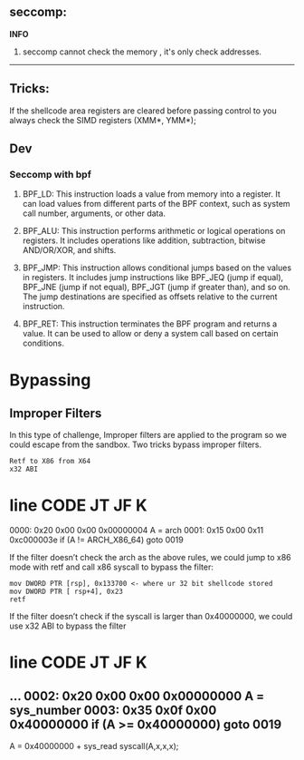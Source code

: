 ## seccomp:

**INFO**
1. seccomp cannot check the memory , it's only check addresses.

---

## Tricks:

If the shellcode area registers are cleared before passing control to you always check the SIMD registers (XMM\*, YMM\*);

## Dev
### Seccomp with bpf

1. BPF_LD: This instruction loads a value from memory into a register. It can load values from different parts of the BPF context, such as system call number, arguments, or other data.    

2. BPF_ALU: This instruction performs arithmetic or logical operations on registers. It includes operations like addition, subtraction, bitwise AND/OR/XOR, and shifts.

3. BPF_JMP: This instruction allows conditional jumps based on the values in registers. It includes jump instructions like BPF_JEQ (jump if equal), BPF_JNE (jump if not equal), BPF_JGT (jump if greater than), and so on. The jump destinations are specified as offsets relative to the current instruction.

4. BPF_RET: This instruction terminates the BPF program and returns a value. It can be used to allow or deny a system call based on certain conditions.


# Bypassing

## Improper Filters

In this type of challenge, Improper filters are applied to the program so we could escape from the sandbox. Two tricks bypass improper filters.

    Retf to X86 from X64
    x32 ABI

 line  CODE  JT   JF      K
=================================
 0000: 0x20 0x00 0x00 0x00000004  A = arch
 0001: 0x15 0x00 0x11 0xc000003e  if (A != ARCH_X86_64) goto 0019

If the filter doesn’t check the arch as the above rules, we could jump to x86 mode with retf and call x86 syscall to bypass the filter:

	mov DWORD PTR [rsp], 0x133700 <- where ur 32 bit shellcode stored
    mov DWORD PTR [ rsp+4], 0x23
    retf 

If the filter doesn’t check if the syscall is larger than 0x40000000, we could use x32 ABI to bypass the filter

 line  CODE  JT   JF      K
=================================
...
 0002: 0x20 0x00 0x00 0x00000000  A = sys_number
 0003: 0x35 0x0f 0x00 0x40000000  if (A >= 0x40000000) goto 0019
-----
A = 0x40000000 + sys_read 
syscall(A,x,x,x);